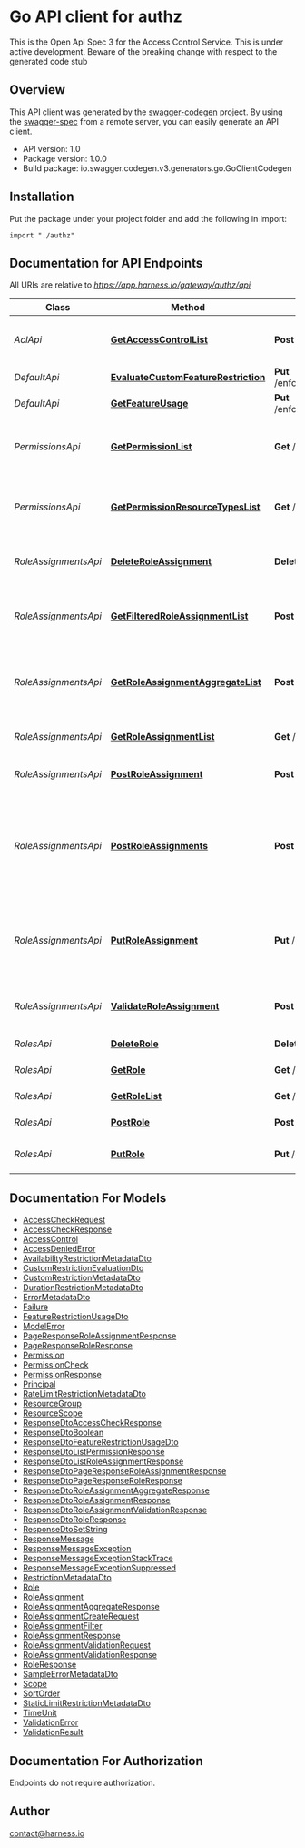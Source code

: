 # Go API client for authz

This is the Open Api Spec 3 for the Access Control Service. This is under active development. Beware of the breaking change with respect to the generated code stub

## Overview
This API client was generated by the [swagger-codegen](https://github.com/swagger-api/swagger-codegen) project.  By using the [swagger-spec](https://github.com/swagger-api/swagger-spec) from a remote server, you can easily generate an API client.

- API version: 1.0
- Package version: 1.0.0
- Build package: io.swagger.codegen.v3.generators.go.GoClientCodegen

## Installation
Put the package under your project folder and add the following in import:
```golang
import "./authz"
```

## Documentation for API Endpoints

All URIs are relative to *https://app.harness.io/gateway/authz/api*

Class | Method | HTTP request | Description
------------ | ------------- | ------------- | -------------
*AclApi* | [**GetAccessControlList**](docs/AclApi.md#getaccesscontrollist) | **Post** /acl | Check for permission on resource(s) for a principal
*DefaultApi* | [**EvaluateCustomFeatureRestriction**](docs/DefaultApi.md#evaluatecustomfeaturerestriction) | **Put** /enforcement/client/custom/{featureRestrictionName} | 
*DefaultApi* | [**GetFeatureUsage**](docs/DefaultApi.md#getfeatureusage) | **Put** /enforcement/client/usage/{featureRestrictionName} | 
*PermissionsApi* | [**GetPermissionList**](docs/PermissionsApi.md#getpermissionlist) | **Get** /permissions | Get all permissions in a scope or all permissions in the system.
*PermissionsApi* | [**GetPermissionResourceTypesList**](docs/PermissionsApi.md#getpermissionresourcetypeslist) | **Get** /permissions/resourcetypes | Get all resource types for permissions in a scope or in the system.
*RoleAssignmentsApi* | [**DeleteRoleAssignment**](docs/RoleAssignmentsApi.md#deleteroleassignment) | **Delete** /roleassignments/{identifier} | Delete an existing role assignment by identifier
*RoleAssignmentsApi* | [**GetFilteredRoleAssignmentList**](docs/RoleAssignmentsApi.md#getfilteredroleassignmentlist) | **Post** /roleassignments/filter | List role assignments in the scope according to the given filter
*RoleAssignmentsApi* | [**GetRoleAssignmentAggregateList**](docs/RoleAssignmentsApi.md#getroleassignmentaggregatelist) | **Post** /roleassignments/aggregate | List role assignments in the scope according to the given filter with added metadata
*RoleAssignmentsApi* | [**GetRoleAssignmentList**](docs/RoleAssignmentsApi.md#getroleassignmentlist) | **Get** /roleassignments | List role assignments in the given scope
*RoleAssignmentsApi* | [**PostRoleAssignment**](docs/RoleAssignmentsApi.md#postroleassignment) | **Post** /roleassignments | Create role assignment in the given scope
*RoleAssignmentsApi* | [**PostRoleAssignments**](docs/RoleAssignmentsApi.md#postroleassignments) | **Post** /roleassignments/multi | Create multiple role assignments in a scope. Returns all successfully created role assignments. Ignores failures and duplicates.
*RoleAssignmentsApi* | [**PutRoleAssignment**](docs/RoleAssignmentsApi.md#putroleassignment) | **Put** /roleassignments/{identifier} | Update existing role assignment by identifier and scope. Only changing the disabled/enabled state is allowed.
*RoleAssignmentsApi* | [**ValidateRoleAssignment**](docs/RoleAssignmentsApi.md#validateroleassignment) | **Post** /roleassignments/validate | Check whether a proposed role assignment is valid.
*RolesApi* | [**DeleteRole**](docs/RolesApi.md#deleterole) | **Delete** /roles/{identifier} | Delete a Custom Role in a scope
*RolesApi* | [**GetRole**](docs/RolesApi.md#getrole) | **Get** /roles/{identifier} | Get a Role by identifier
*RolesApi* | [**GetRoleList**](docs/RolesApi.md#getrolelist) | **Get** /roles | List roles in the given scope
*RolesApi* | [**PostRole**](docs/RolesApi.md#postrole) | **Post** /roles | Create a Custom Role in a scope
*RolesApi* | [**PutRole**](docs/RolesApi.md#putrole) | **Put** /roles/{identifier} | Update a Custom Role by identifier

## Documentation For Models

 - [AccessCheckRequest](docs/AccessCheckRequest.md)
 - [AccessCheckResponse](docs/AccessCheckResponse.md)
 - [AccessControl](docs/AccessControl.md)
 - [AccessDeniedError](docs/AccessDeniedError.md)
 - [AvailabilityRestrictionMetadataDto](docs/AvailabilityRestrictionMetadataDto.md)
 - [CustomRestrictionEvaluationDto](docs/CustomRestrictionEvaluationDto.md)
 - [CustomRestrictionMetadataDto](docs/CustomRestrictionMetadataDto.md)
 - [DurationRestrictionMetadataDto](docs/DurationRestrictionMetadataDto.md)
 - [ErrorMetadataDto](docs/ErrorMetadataDto.md)
 - [Failure](docs/Failure.md)
 - [FeatureRestrictionUsageDto](docs/FeatureRestrictionUsageDto.md)
 - [ModelError](docs/ModelError.md)
 - [PageResponseRoleAssignmentResponse](docs/PageResponseRoleAssignmentResponse.md)
 - [PageResponseRoleResponse](docs/PageResponseRoleResponse.md)
 - [Permission](docs/Permission.md)
 - [PermissionCheck](docs/PermissionCheck.md)
 - [PermissionResponse](docs/PermissionResponse.md)
 - [Principal](docs/Principal.md)
 - [RateLimitRestrictionMetadataDto](docs/RateLimitRestrictionMetadataDto.md)
 - [ResourceGroup](docs/ResourceGroup.md)
 - [ResourceScope](docs/ResourceScope.md)
 - [ResponseDtoAccessCheckResponse](docs/ResponseDtoAccessCheckResponse.md)
 - [ResponseDtoBoolean](docs/ResponseDtoBoolean.md)
 - [ResponseDtoFeatureRestrictionUsageDto](docs/ResponseDtoFeatureRestrictionUsageDto.md)
 - [ResponseDtoListPermissionResponse](docs/ResponseDtoListPermissionResponse.md)
 - [ResponseDtoListRoleAssignmentResponse](docs/ResponseDtoListRoleAssignmentResponse.md)
 - [ResponseDtoPageResponseRoleAssignmentResponse](docs/ResponseDtoPageResponseRoleAssignmentResponse.md)
 - [ResponseDtoPageResponseRoleResponse](docs/ResponseDtoPageResponseRoleResponse.md)
 - [ResponseDtoRoleAssignmentAggregateResponse](docs/ResponseDtoRoleAssignmentAggregateResponse.md)
 - [ResponseDtoRoleAssignmentResponse](docs/ResponseDtoRoleAssignmentResponse.md)
 - [ResponseDtoRoleAssignmentValidationResponse](docs/ResponseDtoRoleAssignmentValidationResponse.md)
 - [ResponseDtoRoleResponse](docs/ResponseDtoRoleResponse.md)
 - [ResponseDtoSetString](docs/ResponseDtoSetString.md)
 - [ResponseMessage](docs/ResponseMessage.md)
 - [ResponseMessageException](docs/ResponseMessageException.md)
 - [ResponseMessageExceptionStackTrace](docs/ResponseMessageExceptionStackTrace.md)
 - [ResponseMessageExceptionSuppressed](docs/ResponseMessageExceptionSuppressed.md)
 - [RestrictionMetadataDto](docs/RestrictionMetadataDto.md)
 - [Role](docs/Role.md)
 - [RoleAssignment](docs/RoleAssignment.md)
 - [RoleAssignmentAggregateResponse](docs/RoleAssignmentAggregateResponse.md)
 - [RoleAssignmentCreateRequest](docs/RoleAssignmentCreateRequest.md)
 - [RoleAssignmentFilter](docs/RoleAssignmentFilter.md)
 - [RoleAssignmentResponse](docs/RoleAssignmentResponse.md)
 - [RoleAssignmentValidationRequest](docs/RoleAssignmentValidationRequest.md)
 - [RoleAssignmentValidationResponse](docs/RoleAssignmentValidationResponse.md)
 - [RoleResponse](docs/RoleResponse.md)
 - [SampleErrorMetadataDto](docs/SampleErrorMetadataDto.md)
 - [Scope](docs/Scope.md)
 - [SortOrder](docs/SortOrder.md)
 - [StaticLimitRestrictionMetadataDto](docs/StaticLimitRestrictionMetadataDto.md)
 - [TimeUnit](docs/TimeUnit.md)
 - [ValidationError](docs/ValidationError.md)
 - [ValidationResult](docs/ValidationResult.md)

## Documentation For Authorization
 Endpoints do not require authorization.


## Author

contact@harness.io
